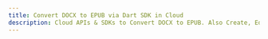 ---title: Convert DOCX to EPUB via Dart SDK in Clouddescription: Cloud APIs & SDKs to Convert DOCX to EPUB. Also Create, Edit & Render Microsoft Word & OpenOffice documents in the Cloud.---
